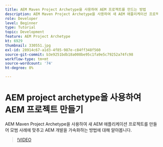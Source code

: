 ```yaml
---
title: AEM Maven Project Archetype을 사용하여 AEM 프로젝트를 만드는 방법
description: AEM Maven Project Archetype을 사용하여 새 AEM 애플리케이션 프로젝트를 만들어 모범 사례에 맞추고 AEM 개발을 가속화하는 방법에 대해 알아봅니다.
role: Developer
level: Beginner
type: Tutorial
topic: Development
feature: AEM Project Archetype
kt: 6929
thumbnail: 330551.jpg
exl-id: 28914c67-a1d3-4f85-987e-c84ff348f560
source-git-commit: b3e9251bdb18a008be95c1fa9e5c79252a74fc98
workflow-type: tm+mt
source-wordcount: '74'
ht-degree: 0%

---
```


# AEM project archetype을 사용하여 AEM 프로젝트 만들기

AEM Maven Project Archetype을 사용하여 새 AEM 애플리케이션 프로젝트를 만들어 모범 사례에 맞추고 AEM 개발을 가속화하는 방법에 대해 알아봅니다.

>[!VIDEO](https://video.tv.adobe.com/v/330551?quality=12&learn=on)
